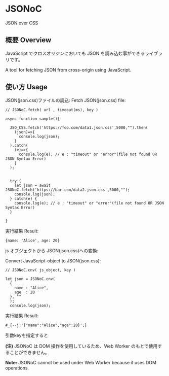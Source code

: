 # JSONoC

JSON over CSS

## 概要 Overview

JavaScript でクロスオリジンにおいても JSON を読み込む事ができるライブラリです。

A tool for fetching JSON from cross-origin using JavaScript.

## 使い方 Usage

JSON(json.css)ファイルの読込:
Fetch JSON(json.css) file:

```
// JSONoC.fetch( url , timeout(ms), key )

async function sample(){

  JSO_CSS.fetch('https://foo.com/data1.json.css',5000,"").then(
    (json)=>{
      console.log(json);
    }
  ).catch(
    (e)=>{
      console.log(e); // e : "timeout" or "error"(file not found OR JSON Syntax Error)
    }
  );


  try {
    let json = await JSONoC.fetch('https://bar.com/data2.json.css',5000,"");
    console.log(json);
  } catch(e) {
    console.log(e); // e : "timeout" or "error"(file not found OR JSON Syntax Error)
  }

}
```

実行結果 Result:

```
{name: 'Alice', age: 20}
```

js オブジェクトから JSON(json.css)への変換:

Convert JavaScript-object to JSON(json.css):

```
// JSONoC.cnv( js_object, key )

let json = JSONoC.cnv(
  {
    name : "Alice",
    age  : 20
  }, ""
  );
  console.log(json);
```

実行結果 Result:

```
#_{--j:'{"name":"Alice","age":20}';}
```

引数keyを指定すると

**(注)** JSONoC は DOM 操作を使用しているため、Web Worker のもとで使用することができません。

**Note:** JSONoC cannot be used under Web Worker because it uses DOM operations.


